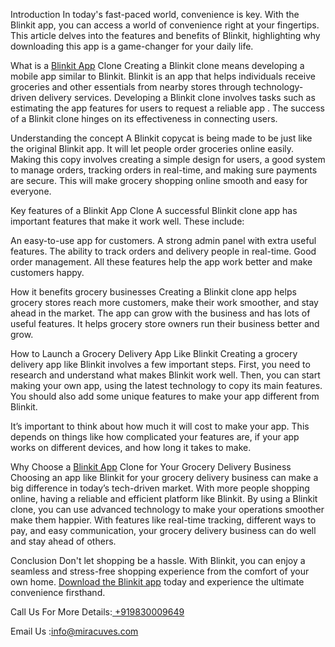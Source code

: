 Introduction
In today's fast-paced world, convenience is key. With the Blinkit app, you can access a world of convenience right at your fingertips. This article delves into the features and benefits of Blinkit, highlighting why downloading this app is a game-changer for your daily life.

What is a <a href="https://miracuves.com/product/blinkit-clone/">Blinkit App</a> Clone
Creating a Blinkit clone means developing a mobile app similar to Blinkit. Blinkit is an app that helps individuals receive groceries and other essentials from nearby stores through technology-driven delivery services. Developing a Blinkit clone involves tasks such as estimating the app features for users to request a reliable app . The success of a Blinkit clone hinges on its effectiveness in connecting users.

Understanding the concept
A Blinkit copycat is being made to be just like the original Blinkit app. It will let people order groceries online easily. Making this copy involves creating a simple design for users, a good system to manage orders, tracking orders in real-time, and making sure payments are secure. This will make grocery shopping online smooth and easy for everyone.

Key features of a Blinkit App Clone
A successful Blinkit clone app has important features that make it work well. These include:

An easy-to-use app for customers.
A strong admin panel with extra useful features.
The ability to track orders and delivery people in real-time.
Good order management.
All these features help the app work better and make customers happy.

How it benefits grocery businesses
Creating a Blinkit clone app helps grocery stores reach more customers, make their work smoother, and stay ahead in the market. The app can grow with the business and has lots of useful features. It helps grocery store owners run their business better and grow.

How to Launch a Grocery Delivery App Like Blinkit
Creating a grocery delivery app like Blinkit involves a few important steps. First, you need to research and understand what makes Blinkit work well. Then, you can start making your own app, using the latest technology to copy its main features. You should also add some unique features to make your app different from Blinkit.

It’s important to think about how much it will cost to make your app. This depends on things like how complicated your features are, if your app works on different devices, and how long it takes to make.

Why Choose a <a href="https://miracuves.com/product/blinkit-clone/">Blinkit App</a> Clone for Your Grocery Delivery Business
Choosing an app like Blinkit for your grocery delivery business can make a big difference in today’s tech-driven market.
With more people shopping online, having a reliable and efficient platform like Blinkit. By using a Blinkit clone, you can use advanced technology to make your operations smoother make them happier.
With features like real-time tracking, different ways to pay, and easy communication, your grocery delivery business can do well and stay ahead of others.

Conclusion
Don't let shopping be a hassle. With Blinkit, you can enjoy a seamless and stress-free shopping experience from the comfort of your own home. <a href="https://miracuves.com/product/blinkit-clone/">Download the Blinkit app</a> today and experience the ultimate convenience firsthand.

Call Us For More Details:<a href="https://miracuves.com/"> +919830009649</a>

Email Us :info@miracuves.com

